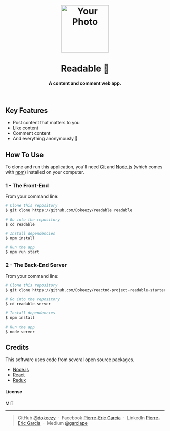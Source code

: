 <h1 align="center">
<br>
<img src="https://cdn.shopify.com/s/files/1/1061/1924/products/Speech_Bubble_Emoji_large.png?v=1480481062" alt="Your Photo" width="150">
<br>
  <br>
  Readable 💬
  <br>
</h1>

<h4 align="center">A content and comment web app.</h4>

<br>

## Key Features

* Post content that matters to you
* Like content
* Comment content
* And everything anonymously 👻


## How To Use

To clone and run this application, you'll need [Git](https://git-scm.com) and [Node.js](https://nodejs.org/en/download/) (which comes with [npm](http://npmjs.com)) installed on your computer.

### 1 - The Front-End

From your command line:

```bash
# Clone this repository
$ git clone https://github.com/Dokeezy/readable readable

# Go into the repository
$ cd readable

# Install dependencies
$ npm install

# Run the app
$ npm run start
```

### 2 - The Back-End Server

From your command line:

```bash
# Clone this repository
$ git clone https://github.com/Dokeezy/reactnd-project-readable-starter.git readable-server

# Go into the repository
$ cd readable-server

# Install dependencies
$ npm install

# Run the app
$ node server
```


## Credits

This software uses code from several open source packages.

- [Node.js](https://nodejs.org/)
- [React](https://facebook.github.io/react/)
- [Redux](http://redux.js.org/)

#### License

MIT

---

> GitHub [@dokeezy](https://github.com/Dokeezy) &nbsp;&middot;&nbsp;
> Facebook [Pierre-Eric Garcia](https://www.facebook.com/pierreeric.garcia.1) &nbsp;&middot;&nbsp;
> LinkedIn [Pierre-Eric Garcia](https://www.linkedin.com/in/pierre-eric-garcia) &nbsp;&middot;&nbsp;
> Medium [@garciape](https://medium.com/@garciape)
